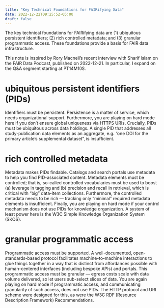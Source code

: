 ```yaml
---
title: "Key Technical Foundations for FAIRifying Data"
date: 2022-12-22T09:25:52-05:00
draft: false
---
```


The key technical foundations for FAIRifying data are (1) ubiquitous persistent identifiers; (2) rich controlled metadata; and (3) granular programmatic access. These foundations provide a basis for FAIR data infrastructure.

This note is inspired by Rory Macneil’s recent interview with Sharif Islam on the FAIR Data Podcast, published on 2022-12-21. In particular, I expand on the Q&A segment starting at PT14M10S.

# ubiquitous persistent identifiers (PIDs)

Identifiers must be persistent. Persistence is a matter of service, which needs organizational support. Furthermore, you are playing on hard mode here if you don’t ensure global uniqueness via HTTPS URIs. Crucially, PIDs must be ubiquitous across data holdings. A single PID that addresses all study-publication data elements as an aggregate, e.g. “one DOI for the primary article’s supplemental dataset”, is insufficient.

# rich controlled metadata

Metadata makes PIDs findable. Catalogs and search portals use metadata to help you find PID-associated content. Metadata elements must be controlled; that is, so-called controlled vocabularies must be used to boost (a) leverage in tagging and (b) precision and recall in retrieval, which is critical with “big” data-item collections. Furthermore, the controlled metadata needs  to be rich — tracking only “minimal” required metadata elements is insufficient. Finally, you are playing on hard mode if your control mechanism does not use PIDs for knowledge organization. A system of least power here is the W3C Simple Knowledge Organization System (SKOS).

# granular programmatic access

Programmatic access must be supported. A well-documented, open-standards-based protocol
facilitates machine-to-machine interactions to glue things together
in a way that is distinct from affordances possible with human-centered interfaces (including bespoke APIs) and portals. This programmatic access must be granular — egress costs scale with data volume delivered, so let users sub-select slices of data. You are again playing on hard mode if programmatic access, and communicating granularity of such access, does not use PIDs. The HTTP protocol and URI scheme were designed for this, as were the W3C RDF (Resource Description Framework) Recommendations.

